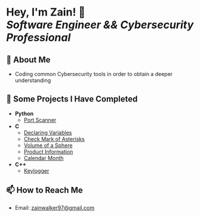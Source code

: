 <h1>Hey, I'm Zain! 👋</br><i>Software Engineer && Cybersecurity Professional</i></h1>

<h2>🌇 About Me</h2>

<ul>
  <li>Coding common Cybersecurity tools in order to obtain a deeper understanding</li>
</ul>

<h2>📝 Some Projects I Have Completed</h2>

<ul>
  
  <li><b>Python</b>
    <ul>
      <li><a href="https://github.com/ZainWalker/PortScanner/blob/main/main.py">Port Scanner</a></li>
    </ul>
  </li>
  
  <li><b>C</b>
    <ul>
      <li><a href="https://github.com/ZainWalker/declaringVariables/blob/main/declaringVariables.c">Declaring Variables</a></li>
      <li><a href="https://github.com/ZainWalker/check/blob/main/Check.c">Check Mark of Asterisks</a></li>
      <li><a href="https://github.com/ZainWalker/volumeOfSphere/blob/main/volumeOfSphere.c">Volume of a Sphere</a></li>
      <li><a href="https://github.com/ZainWalker/productInformation/blob/main/productInformation.c">Product Information</a></li>
      <li><a href="https://github.com/ZainWalker/oneMonthCalendar/blob/main/one-monthCalendar.c">Calendar Month</a></li>
    </ul>
  </li>
  
  <li><b>C++</b>
    <ul>
      <li><a href="https://github.com/ZainWalker/Keylogger/blob/main/main.cpp">Keylogger</a></li>
    </ul>
  </li>
  
</ul>


<h2>📫 How to Reach Me</h2>

* Email: <a href="mailto:zainwalker97@gmail.com">zainwalker97@gmail.com</a>



<!--
**ZainWalker/ZainWalker** is a ✨ _special_ ✨ repository because its `README.md` (this file) appears on your GitHub profile.

Here are some ideas to get you started:

- 🔭 I’m currently working on ...
- 🌱 I’m currently learning ...
- 👯 I’m looking to collaborate on ...
- 🤔 I’m looking for help with ...
- 💬 Ask me about ...
- 📫 How to reach me: ...
- 😄 Pronouns: ...
- ⚡ Fun fact: ...
-->
